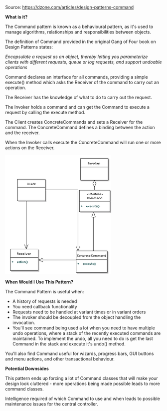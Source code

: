 Source: https://dzone.com/articles/design-patterns-command

**What is it?**

The Command pattern is known as a behavioural pattern, as it's used to manage algorithms, relationships and responsibilities between objects.

The definition of Command provided in the original Gang of Four book on Design Patterns states: 

_Encapsulate a request as an object, thereby letting you parameterize clients with different requests, queue or log requests, and support undoable operations_

Command declares an interface for all commands, providing a simple execute() method which asks the Receiver of the command to carry out an operation. 

The Receiver has the knowledge of what to do to carry out the request. 

The Invoker holds a command and can get the Command to execute a request by calling the execute method. 

The Client creates ConcreteCommands and sets a Receiver for the command. The ConcreteCommand defines a binding between the action and the receiver. 

When the Invoker calls execute the ConcreteCommand will run one or more actions on the Receiver.

![alt text](https://github.com/pattern-playground/gangoffour/blob/master/images/command_pattern.png?raw=true)

**When Would I Use This Pattern?**

The Command Pattern is useful when:

- A history of requests is needed
- You need callback functionality
- Requests need to be handled at variant times or in variant orders
- The invoker should be decoupled from the object handling the invocation.
- You'll see command being used a lot when you need to have multiple undo operations, where a stack of the recently executed commands are maintained. To implement the undo, all you need to do is get the last Command in the stack and execute it's undo() method.

You'll also find Command useful for wizards, progress bars, GUI buttons and menu actions, and other transactional behaviour. 

**Potential Downsides**

This pattern ends up forcing a lot of Command classes that will make your design look cluttered - more operations being made possible leads to more command classes. 

Intelligence required of which Command to use and when leads to possible maintenance issues for the central controller.